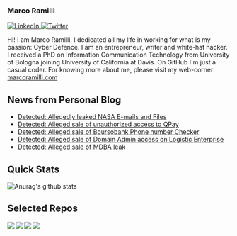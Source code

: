### Marco Ramilli

<p align="left">
 <a href="https://www.linkedin.com/in/marcoramilli/" target="_blank">
    <img src="https://img.shields.io/badge/LinkedIn-%230077B5.svg?&style=flat-square&logo=linkedin&logoColor=white&color=071A2C" alt="LinkedIn">
 <a href="https://twitter.com/Marco_Ramilli/" target="_blank">
    <img src="https://img.shields.io/badge/Twitter-%231877F2.svg?&style=flat-square&logo=twitter&logoColor=white&color=071A2C" alt="Twitter">
  </a>
</p>

Hi! I am Marco Ramilli. I dedicated all my life in working for what is my passion: Cyber Defence. I am an entrepreneur, writer and white-hat hacker. I received a PhD on Information Communication Technology from University of Bologna joining University of California at Davis. On GitHub I'm just a casual coder. For knowing more about me, please visit my web-corner [marcoramilli.com](https://marcoramilli.com) 

## News from Personal Blog
<!--START_SECTION:feed-->
* [Detected: Allegedly leaked NASA E-mails and Files](https:&#x2F;&#x2F;marcoramilli.com&#x2F;2023&#x2F;12&#x2F;04&#x2F;detected-allegedly-leaked-nasa-e-mails-and-files&#x2F;)
* [Detected: Alleged sale of unauthorized access to QPay](https:&#x2F;&#x2F;marcoramilli.com&#x2F;2023&#x2F;12&#x2F;04&#x2F;detected-alleged-sale-of-unauthorized-access-to-qpay&#x2F;)
* [Detected: Alleged sale of Boursobank Phone number Checker](https:&#x2F;&#x2F;marcoramilli.com&#x2F;2023&#x2F;12&#x2F;04&#x2F;detected-alleged-sale-of-boursobank-phone-number-checker&#x2F;)
* [Detected: Alleged sale of Domain Admin access on Logistic Enterprise](https:&#x2F;&#x2F;marcoramilli.com&#x2F;2023&#x2F;12&#x2F;04&#x2F;detected-alleged-sale-of-domain-admin-access-on-logistic-enterprise&#x2F;)
* [Detected: Alleged sale of MDBA leak](https:&#x2F;&#x2F;marcoramilli.com&#x2F;2023&#x2F;12&#x2F;04&#x2F;detected-alleged-sale-of-mdba-leak&#x2F;)
<!--END_SECTION:feed-->

## Quick Stats
![Anurag's github stats](https://github-readme-stats.vercel.app/api?username=marcoramilli&show_icons=true&hide_border=true&hide=contribs,prs])

## Selected Repos
<a href="https://github.com/marcoramilli/MalwareTrainingSets">
  <img align="left" src="https://github-readme-stats.vercel.app/api/pin/?username=marcoramilli&repo=MalwareTrainingSets" />
</a>
<a href="https://github.com/marcoramilli/PhishingKitTracker">
  <img align="left" src="https://github-readme-stats.vercel.app/api/pin/?username=marcoramilli&repo=PhishingKitTracker" />
</a>
<a href="https://github.com/marcoramilli/malcontrol">
  <img align="left" src="https://github-readme-stats.vercel.app/api/pin/?username=marcoramilli&repo=malcontrol" />
</a>
<a href="https://github.com/marcoramilli/APT34">
  <img align="left" src="https://github-readme-stats.vercel.app/api/pin/?username=marcoramilli&repo=APT34" />
</a>
